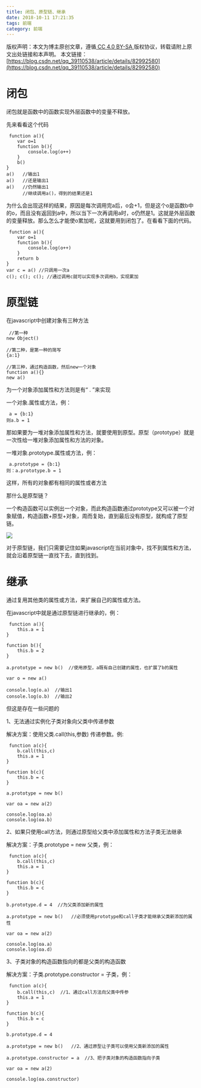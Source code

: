 ```yaml
---
title: 闭包、原型链、继承
date: 2018-10-11 17:21:35
tags: 前端
category: 前端
---
```

 [ ](http://creativecommons.org/licenses/by-sa/4.0/) 版权声明：本文为博主原创文章，遵循[ CC 4.0 BY-SA ](http://creativecommons.org/licenses/by-sa/4.0/)版权协议，转载请附上原文出处链接和本声明。  本文链接：[https://blog.csdn.net/qq_39110538/article/details/82992580](https://blog.csdn.net/qq_39110538/article/details/82992580)   
    
   # 闭包

 闭包就是函数中的函数实现外层函数中的变量不释放。

 先来看看这个代码

 
```
 function a(){
    var o=1
    function b(){
        console.log(o++)    
    }
    b()
}
a()   //输出1
a()   //还是输出1
a()   //仍然输出1
      //继续调用a()，得到的结果还是1
```
 为什么会出现这样的结果，原因是每次调用完a后，o会+1，但是这个o是函数b中的o，而且没有返回到a中，所以当下一次再调用a时，o仍然是1。这就是外层函数的变量释放。那么怎么才能使o累加呢，这就要用到闭包了。在看看下面的代码。

 
```
 function a(){
    var o=1
    function b(){
        console.log(o++)    
    }
    return b
}
var c = a() //只调用一次a
c(); c(); c(); //通过调用c就可以实现多次调用b，实现累加
```
 

 
# 原型链

 在javascript中创建对象有三种方法

 
```
 //第一种
new Object()

//第二种，是第一种的简写
{a:1}

//第三种，通过构造函数，然后new一个对象
function a(){}
new a()
```
 

 为一个对象添加属性和方法则是有“ . ”来实现

 一个对象.属性或方法，例：

 
```
 a = {b:1}
则a.b = 1
```
 

 那如果要为一堆对象添加属性和方法，就要使用到原型。原型（prototype）就是一次性给一堆对象添加属性和方法的对象。

 一堆对象.prototype.属性或方法，例：

 
```
 a.prototype = {b:1}
则：a.prototype.b = 1
```
 这样，所有的对象都有相同的属性或者方法

 

 那什么是原型链？

 一个构造函数可以实例出一个对象，而此构造函数通过prototype又可以被一个对象赋值，构造函数+原型+对象，周而复始，直到最后没有原型，就构成了原型链。

 ![](https://img-blog.csdn.net/20181011004551578?watermark/2/text/aHR0cHM6Ly9ibG9nLmNzZG4ubmV0L3FxXzM5MTEwNTM4/font/5a6L5L2T/fontsize/400/fill/I0JBQkFCMA==/dissolve/70)

 对于原型链，我们只需要记住如果javascript在当前对象中，找不到属性和方法，就会沿着原型链一直找下去，直到找到。

 

 
# 继承

 通过复用其他类的属性或方法，来扩展自己的属性或方法。

 在javascript中就是通过原型链进行继承的，例：

 
```
 function a(){
    this.a = 1
}

function b(){
    this.b = 2
}

a.prototype = new b()  //使用原型，a既有自己创建的属性，也扩展了b的属性

var o = new a()

console.log(o.a)  //输出1
console.log(o.b)  //输出2
```
 但这是存在一些问题的

 1、无法通过实例化子类对象向父类中传递参数

 解决方案：使用父类.call(this,参数) 传递参数。例:

 
```
 function a(c){
    b.call(this,c)
    this.a = 1
}

function b(c){
    this.b = c
}

a.prototype = new b()   

var oa = new a(2)

console.log(oa.a)
console.log(oa.b)
```
 2、如果只使用call方法，则通过原型给父类中添加属性和方法子类无法继承

 解决方案：子类.prototype = new 父类，例：

 
```
 function a(c){
    b.call(this,c)
    this.a = 1
}

function b(c){
    this.b = c
}

b.prototype.d = 4  //为父类添加新的属性

a.prototype = new b()   //必须使用prototype和call子类才能继承父类新添加的属性

var oa = new a(2)

console.log(oa.a)
console.log(oa.d)
```
 3、子类对象的构造函数指向的都是父类的构造函数

 解决方案：子类.prototype.constructor = 子类，例：

 
```
 function a(c){
    b.call(this,c)  //1、通过call方法向父类中传参
    this.a = 1
}

function b(c){
    this.b = c
}

b.prototype.d = 4  

a.prototype = new b()   //2、通过原型让子类可以使用父类新添加的属性

a.prototype.constructor = a  //3、把子类对象的构造函数指向子类

var oa = new a(2)

console.log(oa.constructor)  

```
 

   
 